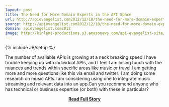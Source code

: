 ```yaml
---
layout: post
title: The Need for More Domain Experts in the API Space
url: http://apievangelist.com2012/12/18/the-need-for-more-domain-experts-in-the-api-space/
source: http://apievangelist.com2012/12/18/the-need-for-more-domain-experts-in-the-api-space/
domain: apievangelist.com2012
image: http://kinlane-productions.s3.amazonaws.com/api-evangelist-site/blog/Music-App-Icon.jpg
---
```

{% include JB/setup %}<p>The number of available APIs is growing at a neck breaking speed.I have trouble keeping up with individual APIs, and I feel I am losing touch with the nuances and trends within specific areas like music or travel.I am getting more and more questions like this via email and twitter: I am doing some research on music APIs.I am considering using one to integrate music streaming and relevant data into an app.Can you recommend anyone who has technical or business expertise (or both) with these in particular?</p>
<center><p><a href="http://apievangelist.com2012/12/18/the-need-for-more-domain-experts-in-the-api-space/" style='padding:25px; font-sze:18px; font-weight: bold;'>Read Full Story</a></p></center>
